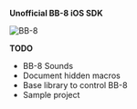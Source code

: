 **Unofficial BB-8 iOS SDK**

![BB-8](https://pbs.twimg.com/media/COdlnAbWUAE0tbG.jpg:large "BB-8")

**TODO**
- BB-8 Sounds
- Document hidden macros
- Base library to control BB-8
- Sample project
